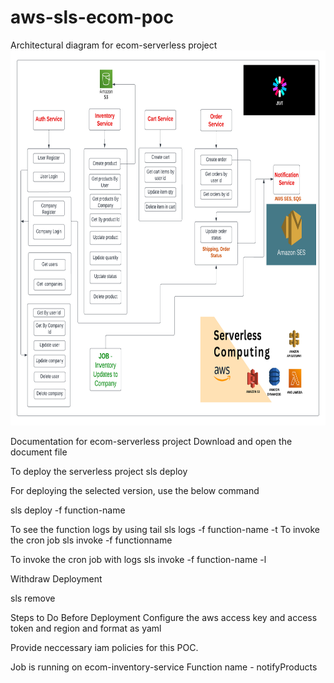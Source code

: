 # aws-sls-ecom-poc

Architectural diagram for ecom-serverless project
<img src="/ecom-poc.png" alt="My cool logo" height="600" width="800"/>

Documentation for ecom-serverless project
Download and open the document file

To deploy the serverless project
sls deploy

For deploying the selected version, use the below command

sls deploy -f function-name

To see the function logs by using tail
sls logs -f function-name -t
To invoke the cron job
sls invoke -f functionname

To invoke the cron job with logs
sls invoke -f function-name -l

Withdraw Deployment

sls remove

Steps to Do Before Deployment Configure the aws access key and access token and region and format as yaml

Provide neccessary iam policies for this POC.

Job is running on ecom-inventory-service
Function name - notifyProducts